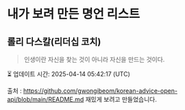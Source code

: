 # 내가 보려 만든 명언 리스트

##  롤리 다스칼(리더십 코치)
> 인생이란 자신을 찾는 것이 아니라 자신을 만드는 것이다.


⏳ 업데이트 시간: 2025-04-14 05:42:17 (UTC)

출처 : https://github.com/gwongibeom/korean-advice-open-api/blob/main/README.md
재밌게 보려고 만들었습니다.
